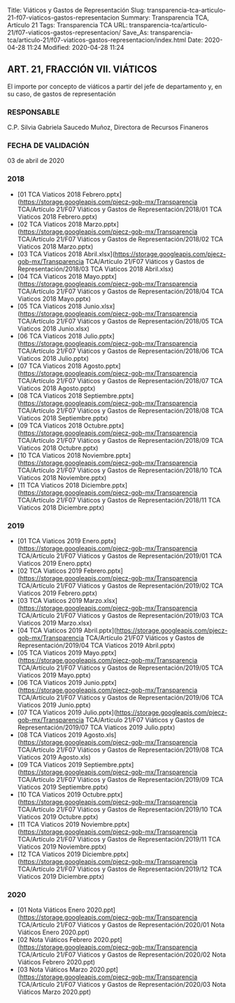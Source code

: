Title: Viáticos y Gastos de Representación
Slug: transparencia-tca-articulo-21-f07-viaticos-gastos-representacion
Summary: Transparencia TCA, Artículo 21
Tags: Transparencia TCA
URL: transparencia-tca/articulo-21/f07-viaticos-gastos-representacion/
Save_As: transparencia-tca/articulo-21/f07-viaticos-gastos-representacion/index.html
Date: 2020-04-28 11:24
Modified: 2020-04-28 11:24


## ART. 21, FRACCIÓN VII. VIÁTICOS

El importe por concepto de viáticos a partir del jefe de departamento y, en su caso, de gastos de representación


### RESPONSABLE

C.P. Silvia Gabriela Saucedo Muñoz, Directora de Recursos Finaneros


### FECHA DE VALIDACIÓN

03 de abril de 2020



### 2018


* [01 TCA Viaticos 2018 Febrero.pptx](https://storage.googleapis.com/pjecz-gob-mx/Transparencia TCA/Artículo 21/F07 Viáticos y Gastos de Representación/2018/01 TCA Viaticos 2018 Febrero.pptx)
* [02 TCA Viaticos 2018 Marzo.pptx](https://storage.googleapis.com/pjecz-gob-mx/Transparencia TCA/Artículo 21/F07 Viáticos y Gastos de Representación/2018/02 TCA Viaticos 2018 Marzo.pptx)
* [03 TCA Viaticos 2018 Abril.xlsx](https://storage.googleapis.com/pjecz-gob-mx/Transparencia TCA/Artículo 21/F07 Viáticos y Gastos de Representación/2018/03 TCA Viaticos 2018 Abril.xlsx)
* [04 TCA Viaticos 2018 Mayo.pptx](https://storage.googleapis.com/pjecz-gob-mx/Transparencia TCA/Artículo 21/F07 Viáticos y Gastos de Representación/2018/04 TCA Viaticos 2018 Mayo.pptx)
* [05 TCA Viaticos 2018 Junio.xlsx](https://storage.googleapis.com/pjecz-gob-mx/Transparencia TCA/Artículo 21/F07 Viáticos y Gastos de Representación/2018/05 TCA Viaticos 2018 Junio.xlsx)
* [06 TCA Viaticos 2018 Julio.pptx](https://storage.googleapis.com/pjecz-gob-mx/Transparencia TCA/Artículo 21/F07 Viáticos y Gastos de Representación/2018/06 TCA Viaticos 2018 Julio.pptx)
* [07 TCA Viaticos 2018 Agosto.pptx](https://storage.googleapis.com/pjecz-gob-mx/Transparencia TCA/Artículo 21/F07 Viáticos y Gastos de Representación/2018/07 TCA Viaticos 2018 Agosto.pptx)
* [08 TCA Viaticos 2018 Septiembre.pptx](https://storage.googleapis.com/pjecz-gob-mx/Transparencia TCA/Artículo 21/F07 Viáticos y Gastos de Representación/2018/08 TCA Viaticos 2018 Septiembre.pptx)
* [09 TCA Viaticos 2018 Octubre.pptx](https://storage.googleapis.com/pjecz-gob-mx/Transparencia TCA/Artículo 21/F07 Viáticos y Gastos de Representación/2018/09 TCA Viaticos 2018 Octubre.pptx)
* [10 TCA Viaticos 2018 Noviembre.pptx](https://storage.googleapis.com/pjecz-gob-mx/Transparencia TCA/Artículo 21/F07 Viáticos y Gastos de Representación/2018/10 TCA Viaticos 2018 Noviembre.pptx)
* [11 TCA Viaticos 2018 Diciembre.pptx](https://storage.googleapis.com/pjecz-gob-mx/Transparencia TCA/Artículo 21/F07 Viáticos y Gastos de Representación/2018/11 TCA Viaticos 2018 Diciembre.pptx)


### 2019


* [01 TCA Viaticos 2019 Enero.pptx](https://storage.googleapis.com/pjecz-gob-mx/Transparencia TCA/Artículo 21/F07 Viáticos y Gastos de Representación/2019/01 TCA Viaticos 2019 Enero.pptx)
* [02 TCA Viaticos 2019 Febrero.pptx](https://storage.googleapis.com/pjecz-gob-mx/Transparencia TCA/Artículo 21/F07 Viáticos y Gastos de Representación/2019/02 TCA Viaticos 2019 Febrero.pptx)
* [03 TCA Viaticos 2019 Marzo.xlsx](https://storage.googleapis.com/pjecz-gob-mx/Transparencia TCA/Artículo 21/F07 Viáticos y Gastos de Representación/2019/03 TCA Viaticos 2019 Marzo.xlsx)
* [04 TCA Viaticos 2019 Abril.pptx](https://storage.googleapis.com/pjecz-gob-mx/Transparencia TCA/Artículo 21/F07 Viáticos y Gastos de Representación/2019/04 TCA Viaticos 2019 Abril.pptx)
* [05 TCA Viaticos 2019 Mayo.pptx](https://storage.googleapis.com/pjecz-gob-mx/Transparencia TCA/Artículo 21/F07 Viáticos y Gastos de Representación/2019/05 TCA Viaticos 2019 Mayo.pptx)
* [06 TCA Viaticos 2019 Junio.pptx](https://storage.googleapis.com/pjecz-gob-mx/Transparencia TCA/Artículo 21/F07 Viáticos y Gastos de Representación/2019/06 TCA Viaticos 2019 Junio.pptx)
* [07 TCA Viaticos 2019 Julio.pptx](https://storage.googleapis.com/pjecz-gob-mx/Transparencia TCA/Artículo 21/F07 Viáticos y Gastos de Representación/2019/07 TCA Viaticos 2019 Julio.pptx)
* [08 TCA Viaticos 2019 Agosto.xls](https://storage.googleapis.com/pjecz-gob-mx/Transparencia TCA/Artículo 21/F07 Viáticos y Gastos de Representación/2019/08 TCA Viaticos 2019 Agosto.xls)
* [09 TCA Viaticos 2019 Septiembre.pptx](https://storage.googleapis.com/pjecz-gob-mx/Transparencia TCA/Artículo 21/F07 Viáticos y Gastos de Representación/2019/09 TCA Viaticos 2019 Septiembre.pptx)
* [10 TCA Viaticos 2019 Octubre.pptx](https://storage.googleapis.com/pjecz-gob-mx/Transparencia TCA/Artículo 21/F07 Viáticos y Gastos de Representación/2019/10 TCA Viaticos 2019 Octubre.pptx)
* [11 TCA Viaticos 2019 Noviembre.pptx](https://storage.googleapis.com/pjecz-gob-mx/Transparencia TCA/Artículo 21/F07 Viáticos y Gastos de Representación/2019/11 TCA Viaticos 2019 Noviembre.pptx)
* [12 TCA Viaticos 2019 Diciembre.pptx](https://storage.googleapis.com/pjecz-gob-mx/Transparencia TCA/Artículo 21/F07 Viáticos y Gastos de Representación/2019/12 TCA Viaticos 2019 Diciembre.pptx)


### 2020


* [01 Nota Viáticos Enero 2020.ppt](https://storage.googleapis.com/pjecz-gob-mx/Transparencia TCA/Artículo 21/F07 Viáticos y Gastos de Representación/2020/01 Nota Viáticos Enero 2020.ppt)
* [02 Nota Viáticos Febrero 2020.ppt](https://storage.googleapis.com/pjecz-gob-mx/Transparencia TCA/Artículo 21/F07 Viáticos y Gastos de Representación/2020/02 Nota Viáticos Febrero 2020.ppt)
* [03 Nota Viáticos Marzo 2020.ppt](https://storage.googleapis.com/pjecz-gob-mx/Transparencia TCA/Artículo 21/F07 Viáticos y Gastos de Representación/2020/03 Nota Viáticos Marzo 2020.ppt)


